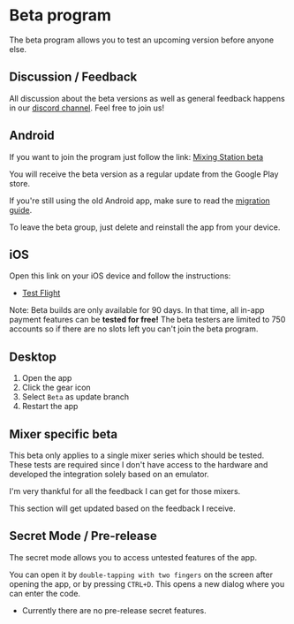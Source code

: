 # Beta program

The beta program allows you to test an upcoming version before anyone else.

## Discussion / Feedback

All discussion about the beta versions as well as general feedback happens in our [discord channel](https://discord.gg/d8bJPg6kZm).
Feel free to join us!

## Android

If you want to join the program just follow the
link: [Mixing Station beta](https://play.google.com/apps/testing/org.devcore.mixingstation )

You will receive the beta version as a regular update from the Google Play store.

If you're still using the old Android app, make sure to read the [migration guide](../platforms/android/#migration).

To leave the beta group, just delete and reinstall the app from your device.

## iOS

Open this link on your iOS device and follow the instructions:

- [Test Flight](https://testflight.apple.com/join/lsd9mugy)

Note: Beta builds are only available for 90 days. In that time, all in-app payment features can be **tested for free!**
The beta testers are limited to 750 accounts so if there are no slots left you can't join the beta program.

## Desktop

1. Open the app
2. Click the gear icon
3. Select `Beta` as update branch
4. Restart the app

## Mixer specific beta

This beta only applies to a single mixer series which should be tested.
These tests are required since I don't have access to the hardware and developed the
integration solely based on an emulator.

I'm very thankful for all the feedback I can get for those mixers.

This section will get updated based on the feedback I receive.

## Secret Mode / Pre-release

The secret mode allows you to access untested features of the app.

You can open it by `double-tapping with two fingers` on the screen after opening the app,
or by pressing `CTRL+D`.
This opens a new dialog where you can enter the code.

- Currently there are no pre-release secret features.
